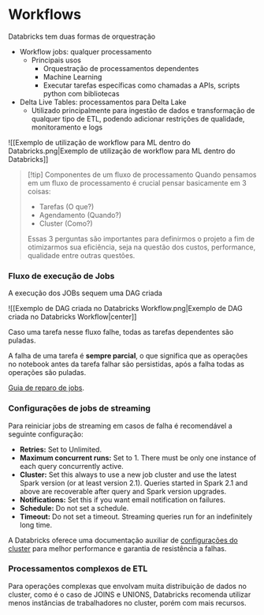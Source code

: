 # Workflows

Databricks tem duas formas de orquestração

- Workflow jobs: qualquer processamento
	- Principais usos
		- Orquestração de processamentos dependentes
		- Machine Learning
		- Executar tarefas específicas como chamadas a APIs, scripts python com bibliotecas
- Delta Live Tables: processamentos para Delta Lake
	- Utilizado principalmente para ingestão de dados e transformação de qualquer tipo de ETL, podendo adicionar restrições de qualidade, monitoramento e logs

![[Exemplo de utilização de workflow para ML dentro do Databricks.png|Exemplo de utilização de workflow para ML dentro do Databricks]]

> [!tip] Componentes de um fluxo de processamento
> Quando pensamos em um fluxo de processamento é crucial pensar basicamente em 3 coisas:
> 
> - Tarefas (O que?)
> - Agendamento (Quando?)
> - Cluster (Como?)
>   
> Essas 3 perguntas são importantes para definirmos o projeto a fim de otimizarmos sua eficiência, seja na questão dos custos, performance, qualidade entre outras questões.

### Fluxo de execução de Jobs

A execução dos JOBs sequem uma DAG criada

![[Exemplo de DAG criada no Databricks Workflow.png|Exemplo de DAG criada no Databricks Workflow|center]]

Caso uma tarefa nesse fluxo falhe, todas as tarefas dependentes são puladas.

A falha de uma tarefa é **sempre parcial**, o que significa que as operações no notebook antes da tarefa falhar são persistidas, após a falha todas as operações são puladas.

[Guia de reparo de jobs](https://docs.databricks.com/pt/jobs/repair-job-failures.html).

### Configurações de jobs de streaming

Para reiniciar jobs de streaming em casos de falha é recomendável a seguinte configuração:

- **Retries:** Set to Unlimited.    
- **Maximum concurrent runs:** Set to 1. There must be only one instance of each query concurrently active.
- **Cluster:** Set this always to use a new job cluster and use the latest Spark version (or at least version 2.1). Queries started in Spark 2.1 and above are recoverable after query and Spark version upgrades.
- **Notifications:** Set this if you want email notification on failures.
- **Schedule:** Do not set a schedule.
- **Timeout:** Do not set a timeout. Streaming queries run for an indefinitely long time.

A Databricks oferece uma documentação auxiliar de [configurações do cluster](https://docs.databricks.com/en/compute/cluster-config-best-practices.html#complex-batch-etl) para melhor performance e garantia de resistência a falhas.

### Processamentos complexos de ETL

Para operações complexas que envolvam muita distribuição de dados no cluster, como é o caso de JOINS e UNIONS, Databricks recomenda utilizar menos instâncias de trabalhadores no cluster, porém com mais recursos.